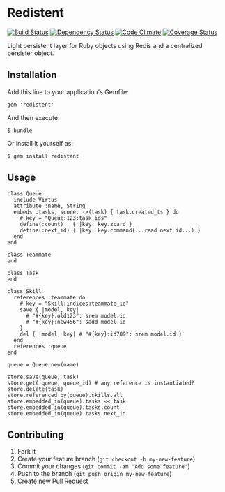 # Redistent

[![Build Status](https://secure.travis-ci.org/mathieul/redistent.png)](http://travis-ci.org/mathieul/redistent)
[![Dependency Status](https://gemnasium.com/mathieul/redistent.png)](https://gemnasium.com/mathieul/redistent)
[![Code Climate](https://codeclimate.com/github/mathieul/redistent.png)](https://codeclimate.com/github/mathieul/redistent)
[![Coverage Status](https://coveralls.io/repos/mathieul/redistent/badge.png?branch=master)](https://coveralls.io/r/mathieul/redistent)


Light persistent layer for Ruby objects using Redis and a centralized persister object.

## Installation

Add this line to your application's Gemfile:

    gem 'redistent'

And then execute:

    $ bundle

Or install it yourself as:

    $ gem install redistent

## Usage

    class Queue
      include Virtus
      attribute :name, String
      embeds :tasks, score: ->(task) { task.created_ts } do
        # key = "Queue:123:task_ids"
        define(:count)   { |key| key.zcard }
        define(:next_id) { |key| key.command(...read next id...) }
      end
    end

    class Teammate
    end

    class Task
    end

    class Skill
      references :teammate do
        # key = "Skill:indices:teammate_id"
        save { |model, key|
          # "#{key}:old123": srem model.id
          # "#{key}:new456": sadd model.id
        }
        del { |model, key| # "#{key}:id789": srem model.id }
      end
      references :queue
    end

    queue = Queue.new(name)

    store.save(queue, task)
    store.get(:queue, queue_id) # any reference is instantiated?
    store.delete(task)
    store.referenced_by(queue).skills.all
    store.embedded_in(queue).tasks << task
    store.embedded_in(queue).tasks.count
    store.embedded_in(queue).tasks.next_id

## Contributing

1. Fork it
2. Create your feature branch (`git checkout -b my-new-feature`)
3. Commit your changes (`git commit -am 'Add some feature'`)
4. Push to the branch (`git push origin my-new-feature`)
5. Create new Pull Request
